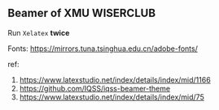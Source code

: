 ## Beamer of  XMU WISERCLUB

Run `Xelatex` **twice**

Fonts: https://mirrors.tuna.tsinghua.edu.cn/adobe-fonts/

ref:

1. https://www.latexstudio.net/index/details/index/mid/1166
2. https://github.com/IQSS/iqss-beamer-theme
3. https://www.latexstudio.net/index/details/index/mid/75

